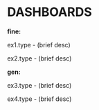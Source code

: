 # DASHBOARDS

**fine:**

ex1.type - (brief desc)

ex2.type - (brief desc)


**gen:**

ex3.type - (brief desc)

ex4.type - (brief desc)